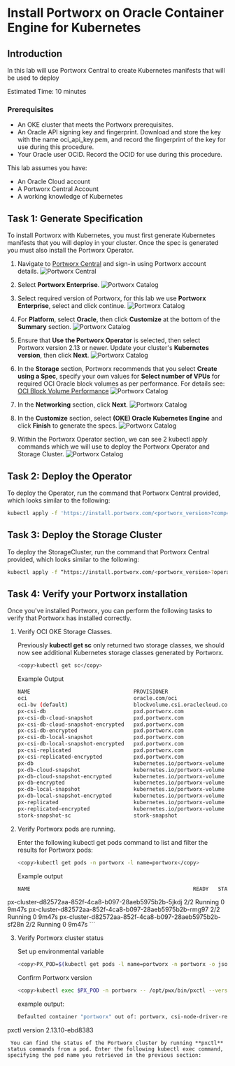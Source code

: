 # Install Portworx on Oracle Container Engine for Kubernetes

## Introduction

In this lab will use Portworx Central to create Kubernetes manifests that will be used to deploy

Estimated Time: 10 minutes

### Prerequisites

* An OKE cluster that meets the Portworx prerequisites.
* An Oracle API signing key and fingerprint.
    Download and store the key with the name oci\_api\_key.pem, and record the fingerprint of the key for use during this procedure.
* Your Oracle user OCID. Record the OCID for use during this procedure.

This lab assumes you have:

* An Oracle Cloud account
* A Portworx Central Account
* A working knowledge of Kubernetes

## Task 1: Generate Specification

To install Portworx with Kubernetes, you must first generate Kubernetes manifests that you will deploy in your cluster. Once the spec is generated you must also install the Portworx Operator.

1. Navigate to [Portworx Central](https://central.portworx.com/) and sign-in using Portworx account details.
    ![Portworx Central](images/px-signin.png)

2. Select **Portworx Enterprise**.
    ![Portworx Catalog](images/px-catalog.png)

3. Select required version of Portworx, for this lab we use **Portworx Enterprise**, select and click continue.
    ![Portworx Catalog](images/px-product.png)

4. For **Platform**, select **Oracle**, then click **Customize** at the bottom of the **Summary** section.
    ![Portworx Catalog](images/px-platform.png)

5. Ensure that **Use the Portworx Operator** is selected, then select Portworx version 2.13 or newer. Update your cluster's **Kubernetes version**, then click **Next**.
    ![Portworx Catalog](images/px-basic.png)

6. In the **Storage** section, Portworx recommends that you select **Create using a Spec**, specify your own values for **Select number of VPUs** for required OCI Oracle block volumes as per performance.
For details see: [OCI Block Volume Performance](https://docs.oracle.com/en-us/iaas/Content/Block/Concepts/blockvolumeperformance.htm)
    ![Portworx Catalog](images/px-storage.png)

7. In the **Networking** section, click **Next**.
     ![Portworx Catalog](images/px-network.png)

8. In the **Customize** section, select **(OKE) Oracle Kubernetes Engine** and click **Finish** to generate the specs.
    ![Portworx Catalog](images/px-customize.png)

9. Within the Portworx Operator section, we can see 2 kubectl apply commands which we will use to deploy the Portworx Operator and Storage Cluster.
    ![Portworx Catalog](images/px-operator.png)

## Task 2: Deploy the Operator

To deploy the Operator, run the command that Portworx Central provided, which looks similar to the following:

```bash
kubectl apply -f 'https://install.portworx.com/<portworx_version>?comp=pxoperator&kbver=<k8s-version>&ns=portworx'
```

## Task 3: Deploy the Storage Cluster

To deploy the StorageCluster, run the command that Portworx Central provided, which looks similar to the following:

```bash
kubectl apply -f “https://install.portworx.com/<portworx_version>?operator=true&mc=false&kbver=<k8s-version>&ns=portworx&b=true&kd=type%3Dpv-10%2Csize%3D150&mz=2&cp=oracle&s=%22type%3Dpv-10%2Csize%3D150%22%2C%22type%3Dpv-20%2Csize%3D150%22&j=auto&c=px-cluster-703d279b-ed06-4c39-9ff5-1f911204536e&oke=true&stork=true&csi=true&mon=true&tel=false&st=k8s&promop=true”
```

## Task 4: Verify your Portworx installation

Once you've installed Portworx, you can perform the following tasks to verify that Portworx has installed correctly.

1. Verify OCI OKE Storage Classes.

    Previously **kubectl get sc** only returned two storage classes, we should now see additional Kubernetes storage classes generated by Portworx.

    ```bash
    <copy>kubectl get sc</copy>
    ```

    Example Output

    ```bash
    NAME                                 PROVISIONER                       RECLAIMPOLICY   VOLUMEBINDINGMODE      ALLOWVOLUMEEXPANSION   AGE
    oci                                  oracle.com/oci                    Delete          Immediate              false                  9d
    oci-bv (default)                     blockvolume.csi.oraclecloud.com   Delete          WaitForFirstConsumer   true                   9d
    px-csi-db                            pxd.portworx.com                  Delete          Immediate              true                   9d
    px-csi-db-cloud-snapshot             pxd.portworx.com                  Delete          Immediate              true                   9d
    px-csi-db-cloud-snapshot-encrypted   pxd.portworx.com                  Delete          Immediate              true                   9d
    px-csi-db-encrypted                  pxd.portworx.com                  Delete          Immediate              true                   9d
    px-csi-db-local-snapshot             pxd.portworx.com                  Delete          Immediate              true                   9d
    px-csi-db-local-snapshot-encrypted   pxd.portworx.com                  Delete          Immediate              true                   9d
    px-csi-replicated                    pxd.portworx.com                  Delete          Immediate              true                   9d
    px-csi-replicated-encrypted          pxd.portworx.com                  Delete          Immediate              true                   9d
    px-db                                kubernetes.io/portworx-volume     Delete          Immediate              true                   9d
    px-db-cloud-snapshot                 kubernetes.io/portworx-volume     Delete          Immediate              true                   9d
    px-db-cloud-snapshot-encrypted       kubernetes.io/portworx-volume     Delete          Immediate              true                   9d
    px-db-encrypted                      kubernetes.io/portworx-volume     Delete          Immediate              true                   9d
    px-db-local-snapshot                 kubernetes.io/portworx-volume     Delete          Immediate              true                   9d
    px-db-local-snapshot-encrypted       kubernetes.io/portworx-volume     Delete          Immediate              true                   9d
    px-replicated                        kubernetes.io/portworx-volume     Delete          Immediate              true                   9d
    px-replicated-encrypted              kubernetes.io/portworx-volume     Delete          Immediate              true                   9d
    stork-snapshot-sc                    stork-snapshot                    Delete          Immediate              true                   9d
    ```

2. Verify Portworx pods are running.

    Enter the following kubectl get pods command to list and filter the results for Portworx pods:

    ```bash
    <copy>kubectl get pods -n portworx -l name=portworx</copy>
    ```

    Example output

    ```bash
    NAME                                                    READY   STATUS    RESTARTS   AGE
px-cluster-d82572aa-852f-4ca8-b097-28aeb5975b2b-5jkdj   2/2     Running   0          9m47s
px-cluster-d82572aa-852f-4ca8-b097-28aeb5975b2b-rmg97   2/2     Running   0          9m47s
px-cluster-d82572aa-852f-4ca8-b097-28aeb5975b2b-sf28n   2/2     Running   0          9m47s
    ```

3. Verify Portworx cluster status

    Set up   environmental variable
    ```bash
    <copy>PX_POD=$(kubectl get pods -l name=portworx -n portworx -o jsonpath='{.items[0].metadata.name}')</copy>
    ```
   
   Confirm Portworx version
   ```bash
   <copy>kubectl exec $PX_POD -n portworx -- /opt/pwx/bin/pxctl --version</copy>
   ```
   example output:
   ```bash
   Defaulted container "portworx" out of: portworx, csi-node-driver-registrar
pxctl version 2.13.10-ebd8383
   ```
    You can find the status of the Portworx cluster by running **pxctl** status commands from a pod. Enter the following kubectl exec command, specifying the pod name you retrieved in the previous section:
